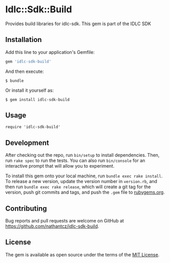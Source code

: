# Idlc::Sdk::Build

Provides build libraries for idlc-sdk. This gem is part of the IDLC SDK

## Installation

Add this line to your application's Gemfile:

```ruby
gem 'idlc-sdk-build'
```

And then execute:

    $ bundle

Or install it yourself as:

    $ gem install idlc-sdk-build

## Usage

    require 'idlc-sdk-build'

## Development

After checking out the repo, run `bin/setup` to install dependencies. Then, run `rake spec` to run the tests. You can also run `bin/console` for an interactive prompt that will allow you to experiment.

To install this gem onto your local machine, run `bundle exec rake install`. To release a new version, update the version number in `version.rb`, and then run `bundle exec rake release`, which will create a git tag for the version, push git commits and tags, and push the `.gem` file to [rubygems.org](https://rubygems.org).

## Contributing

Bug reports and pull requests are welcome on GitHub at https://github.com/nathantcz/idlc-sdk-build.

## License

The gem is available as open source under the terms of the [MIT License](http://opensource.org/licenses/MIT).
